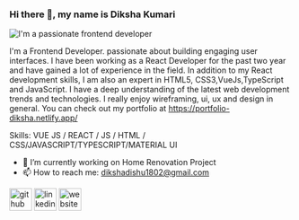 ### Hi there 👋, my name is Diksha Kumari

![I'm a passionate frontend developer](https://media.licdn.com/dms/image/D4E16AQG7amkaIcWcEg/profile-displaybackgroundimage-shrink_350_1400/0/1673717376065?e=1710979200&v=beta&t=zY7bfanYP1bbvbxiNDmBuJObYO1zV9VMxKn38-qrhEE)

I'm a Frontend Developer. passionate about building engaging user interfaces. I have been working as a React Developer for the past two year and have gained a lot of experience in the field. In addition to my React development skills, I am also an expert in HTML5, CSS3,VueJs,TypeScript and JavaScript. I have a deep understanding of the latest web development trends and technologies. I really enjoy wireframing, ui, ux and design in general. You can check out my portfolio at
https://portfolio-diksha.netlify.app/

Skills: VUE JS / REACT / JS / HTML / CSS/JAVASCRIPT/TYPESCRIPT/MATERIAL UI

- 🔭 I’m currently working on Home Renovation Project 
- 📫 How to reach me: dikshadishu1802@gmail.com 


[<img src='https://cdn.jsdelivr.net/npm/simple-icons@3.0.1/icons/github.svg' alt='github' height='40'>](https://github.com/Diksha0608)  [<img src='https://cdn.jsdelivr.net/npm/simple-icons@3.0.1/icons/linkedin.svg' alt='linkedin' height='40'>](https://www.linkedin.com/in/dikshakumari/)  [<img src='https://cdn.jsdelivr.net/npm/simple-icons@3.0.1/icons/icloud.svg' alt='website' height='40'>](https://portfolio-diksha.netlify.app/)  

